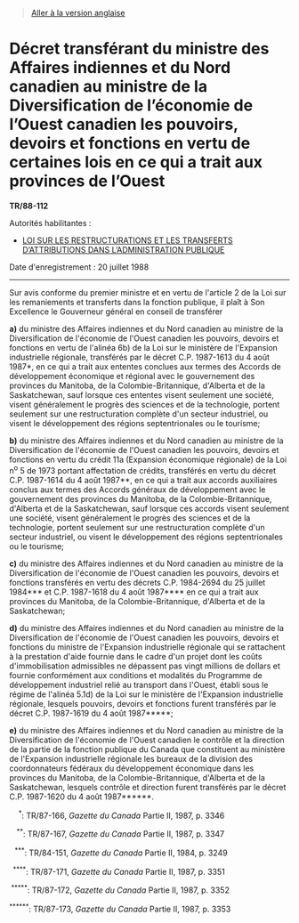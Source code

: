 > [Aller à la version anglaise](/en/Regulations/Statutory%20Instruments/88/112.md)

# Décret transférant du ministre des Affaires indiennes et du Nord canadien au ministre de la Diversification de l’économie de l’Ouest canadien les pouvoirs, devoirs et fonctions en vertu de certaines lois en ce qui a trait aux provinces de l’Ouest

**TR/88-112**

Autorités habilitantes : 
- [LOI SUR LES RESTRUCTURATIONS ET LES TRANSFERTS D’ATTRIBUTIONS DANS L’ADMINISTRATION PUBLIQUE](/fr/Lois/Lois%20révisées%20du%20Canada/P/P-34.md)

Date d'enregistrement : 20 juillet 1988

----------

Sur avis conforme du premier ministre et en vertu de l'article 2 de la Loi sur les remaniements et transferts dans la fonction publique, il plaît à Son Excellence le Gouverneur général en conseil de transférer

**a)** du ministre des Affaires indiennes et du Nord canadien au ministre de la Diversification de l'économie de l'Ouest canadien les pouvoirs, devoirs et fonctions en vertu de l'alinéa 6b) de la Loi sur le ministère de l'Expansion industrielle régionale, transférés par le décret C.P. 1987-1613 du 4 août 1987*, en ce qui a trait aux ententes conclues aux termes des Accords de développement économique et régional avec le gouvernement des provinces du Manitoba, de la Colombie-Britannique, d'Alberta et de la Saskatchewan, sauf lorsque ces ententes visent seulement une société, visent généralement le progrès des sciences et de la technologie, portent seulement sur une restructuration complète d'un secteur industriel, ou visent le développement des régions septentrionales ou le tourisme;

**b)** du ministre des Affaires indiennes et du Nord canadien au ministre de la Diversification de l'économie de l'Ouest canadien les pouvoirs, devoirs et fonctions en vertu du crédit 11a (Expansion économique régionale) de la Loi n<sup>o</sup> 5 de 1973 portant affectation de crédits, transférés en vertu du décret C.P. 1987-1614 du 4 août 1987**, en ce qui a trait aux accords auxiliaires conclus aux termes des Accords généraux de développement avec le gouvernement des provinces du Manitoba, de la Colombie-Britannique, d'Alberta et de la Saskatchewan, sauf lorsque ces accords visent seulement une société, visent généralement le progrès des sciences et de la technologie, portent seulement sur une restructuration complète d'un secteur industriel, ou visent le développement des régions septentrionales ou le tourisme;

**c)** du ministre des Affaires indiennes et du Nord canadien au ministre de la Diversification de l'économie de l'Ouest canadien les pouvoirs, devoirs et fonctions transférés en vertu des décrets C.P. 1984-2694 du 25 juillet 1984*** et C.P. 1987-1618 du 4 août 1987**** en ce qui a trait aux provinces du Manitoba, de la Colombie-Britannique, d'Alberta et de la Saskatchewan;

**d)** du ministre des Affaires indiennes et du Nord canadien au ministre de la Diversification de l'économie de l'Ouest canadien les pouvoirs, devoirs et fonctions du ministre de l'Expansion industrielle régionale qui se rattachent à la prestation d'aide fournie dans le cadre d'un projet dont les coûts d'immobilisation admissibles ne dépassent pas vingt millions de dollars et fournie conformément aux conditions et modalités du Programme de développement industriel relié au transport dans l'Ouest, établi sous le régime de l'alinéa 5.1d) de la Loi sur le ministère de l'Expansion industrielle régionale, lesquels pouvoirs, devoirs et fonctions furent transférés par le décret C.P. 1987-1619 du 4 août 1987*****;

**e)** du ministre des Affaires indiennes et du Nord canadien au ministre de la Diversification de l'économie de l'Ouest canadien le contrôle et la direction de la partie de la fonction publique du Canada que constituent au ministère de l'Expansion industrielle régionale les bureaux de la division des coordonnateurs fédéraux du développement économique dans les provinces du Manitoba, de la Colombie-Britannique, d'Alberta et de la Saskatchewan, lesquels contrôle et direction furent transférés par le décret C.P. 1987-1620 du 4 août 1987******.



<sup>     *</sup>: TR/87-166, *Gazette du Canada* Partie II, 1987, p. 3346<br />



<sup>    **</sup>: TR/87-167, *Gazette du Canada* Partie II, 1987, p. 3347<br />



<sup>   ***</sup>: TR/84-151, *Gazette du Canada* Partie II, 1984, p. 3249<br />



<sup>  ****</sup>: TR/87-171, *Gazette du Canada* Partie II, 1987, p. 3351<br />



<sup> *****</sup>: TR/87-172, *Gazette du Canada* Partie II, 1987, p. 3352<br />



<sup>******</sup>: TR/87-173, *Gazette du Canada* Partie II, 1987, p. 3353<br />


